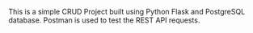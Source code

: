This is a simple CRUD Project built using Python Flask and PostgreSQL database.
Postman is used to test the REST API requests.
